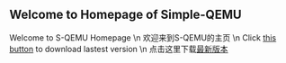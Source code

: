 ## Welcome to Homepage of Simple-QEMU
Welcome to S-QEMU Homepage 
\n
欢迎来到S-QEMU的主页
\n
Click [this button](https://github.com/Reiz-L/Simple-QEMU/releases/tag/Ver210403) to download lastest version
\n
点击这里下载[最新版本](https://github.com/Reiz-L/Simple-QEMU/releases/tag/Ver210403)
